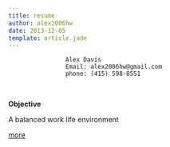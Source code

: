 ```yaml
---
title: resume
author: alex2006hw
date: 2013-12-05
template: article.jade
---
```

                    Alex Davis
                    Email: alex2006hw@gmail.com
                    phone: (415) 598-8551

 

**Objective**

A balanced work life environment

[more](/resume/alex2006hw.html)

